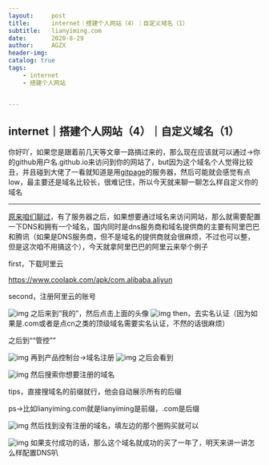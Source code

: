 ```yaml
---
layout:     post
title:      internet｜搭建个人网站（4）｜自定义域名（1）
subtitle:   lianyiming.com
date:       2020-8-29
author:     AGZX
header-img: 
catalog: true
tags:
    - internet
    - 搭建个人网站


---
```


## internet｜搭建个人网站（4）｜自定义域名（1）

你好吖，如果您是跟着前几天等文章一路搞过来的，那么现在应该就可以通过→你的github用户名.github.io来访问到你的网站了，but因为这个域名个人觉得比较丑，并且碰到大佬了一看就知道是用[gitpage](https://mp.weixin.qq.com/s?__biz=MzI4Nzc2MzA3OQ==&mid=2247484846&idx=2&sn=81738c20469085c2c6c6225b4682d461&scene=21#wechat_redirect)的服务器，然后可能就会感觉有点low，最主要还是域名比较长，很难记住，所以今天就来聊一聊怎么样自定义你的域名

------

[原来咱们聊过](https://mp.weixin.qq.com/s?__biz=MzI4Nzc2MzA3OQ==&mid=2247484810&idx=2&sn=2787983add73658b7f9908f478992a2c&scene=21#wechat_redirect)，有了服务器之后，如果想要通过域名来访问网站，那么就需要配置一下DNS和拥有一个域名，国内同时是dns服务商和域名提供商的主要有阿里巴巴和腾讯（如果是DNS服务商，但不是域名的提供商就会很麻烦，不过也可以整，但是这次咱不用搞这个），今天就拿阿里巴巴的阿里云来举个例子

first，下载阿里云

https://www.coolapk.com/apk/com.alibaba.aliyun

second，注册阿里云的账号

![img](https://mmbiz.qpic.cn/mmbiz_jpg/tMsLbdfwxoOlnjBuv4RpqJyVUhwdCxlT8EyH8bcsUdhPIubict1nO6icVruH7TUg637ONuenufMiaQ91r00ibrUedw/640?wx_fmt=jpeg&tp=webp&wxfrom=5&wx_lazy=1&wx_co=1)
之后来到“我的”，然后点击上面的头像
![img](https://mmbiz.qpic.cn/mmbiz_jpg/tMsLbdfwxoOlnjBuv4RpqJyVUhwdCxlTHw7ffco8jAIhJJQ5Cic91jC6BxMs9yFmh2RDXFKXmI3YI1pQVMWG7kw/640?wx_fmt=jpeg&tp=webp&wxfrom=5&wx_lazy=1&wx_co=1)
then，去实名认证（因为如果是.com或者是点cn之类的顶级域名需要实名认证，不然的话很麻烦）

之后到““管控””



![img](https://mmbiz.qpic.cn/mmbiz_jpg/tMsLbdfwxoOlnjBuv4RpqJyVUhwdCxlTuP88oWwC6WpuLWOMs7PevXn71VDWKnLXxDWZDtWxU7kd7vM7UmZv8g/640?wx_fmt=jpeg&tp=webp&wxfrom=5&wx_lazy=1&wx_co=1)
再到产品控制台→域名注册
![img](https://mmbiz.qpic.cn/mmbiz_jpg/tMsLbdfwxoOlnjBuv4RpqJyVUhwdCxlTvBUnjibTI8gIJnuEib0G3lpOUnZg7Cn9v9ic0UtnHRBBtyHgQBfrEWnnQ/640?wx_fmt=jpeg&tp=webp&wxfrom=5&wx_lazy=1&wx_co=1)
之后会看到

![img](https://mmbiz.qpic.cn/mmbiz_jpg/tMsLbdfwxoOlnjBuv4RpqJyVUhwdCxlTgAq7CxdwlRpRU4hFPYSU5cvGl1L80S74Ll7vF0C7bdad1Zmcs9mgyg/640?wx_fmt=jpeg&tp=webp&wxfrom=5&wx_lazy=1&wx_co=1)
然后搜索你想要注册的域名

tips，直接搜域名的前缀就行，他会自动展示所有的后缀

ps→比如lianyiming.com就是lianyiming是前缀，.com是后缀

![img](https://mmbiz.qpic.cn/mmbiz_jpg/tMsLbdfwxoOlnjBuv4RpqJyVUhwdCxlTURepnpGPPTtNCDeg7x03awo3x5FCmQiasmAk02D0Sg50TlCdXe0fCuQ/640?wx_fmt=jpeg&tp=webp&wxfrom=5&wx_lazy=1&wx_co=1)
然后找到没有注册的域名，填左边的那个圈购买就可以

![img](https://mmbiz.qpic.cn/mmbiz_jpg/tMsLbdfwxoOlnjBuv4RpqJyVUhwdCxlTbHCHF1up8CAGgNwDLNmDiaPtKZfSgCLTT4FACOzX6cwUfBN4riaiclekQ/640?wx_fmt=jpeg&tp=webp&wxfrom=5&wx_lazy=1&wx_co=1)
如果支付成功的话，那么这个域名就成功的买了一年了，明天来讲一讲怎么样配置DNS叭




